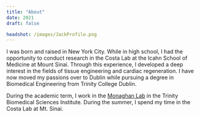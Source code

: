 ```yaml
---
title: "About"
date: 2021
draft: false

headshot: /images/JackProfile.png
---
```


I was born and raised in New York City. While in high school, I had the opportunity to conduct research in the Costa Lab at the Icahn School of Medicine at Mount Sinai. Through this experience, I developed a deep interest in the fields of tissue engineering and cardiac regeneration. I have now moved my passions over to Dublin while pursuing a degree in Biomedical Engineering from Trinity College Dublin.

During the academic term, I work in the [Monaghan Lab](https://monaghanlab.com) in the
Trinity Biomedical Sciences Institute. During the summer, I spend my
time in the Costa Lab at Mt. Sinai. 

